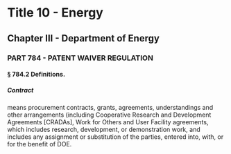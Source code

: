 
# Title 10 - Energy
## Chapter III - Department of Energy
### PART 784 - PATENT WAIVER REGULATION
#### § 784.2 Definitions.
##### Contract

means procurement contracts, grants, agreements, understandings and other arrangements (including Cooperative Research and Development Agreements [CRADAs], Work for Others and User Facility agreements, which includes research, development, or demonstration work, and includes any assignment or substitution of the parties, entered into, with, or for the benefit of DOE.
